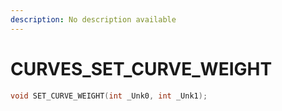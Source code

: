 ```yaml
---
description: No description available 
---
```


# CURVES\_SET_CURVE_WEIGHT

```cpp
void SET_CURVE_WEIGHT(int _Unk0, int _Unk1);
```